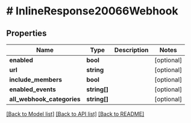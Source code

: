 # # InlineResponse20066Webhook

## Properties

Name | Type | Description | Notes
------------ | ------------- | ------------- | -------------
**enabled** | **bool** |  | [optional]
**url** | **string** |  | [optional]
**include_members** | **bool** |  | [optional]
**enabled_events** | **string[]** |  | [optional]
**all_webhook_categories** | **string[]** |  | [optional]

[[Back to Model list]](../../README.md#models) [[Back to API list]](../../README.md#endpoints) [[Back to README]](../../README.md)
